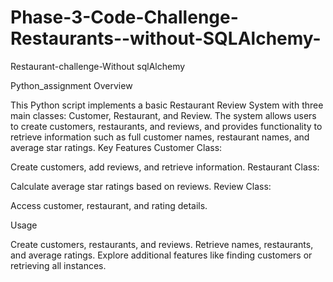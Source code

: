 # Phase-3-Code-Challenge-Restaurants--without-SQLAlchemy-

Restaurant-challenge-Without sqlAlchemy

Python_assignment
Overview

This Python script implements a basic Restaurant Review System with three main classes: Customer, Restaurant, and Review. The system allows users to create customers, restaurants, and reviews, and provides functionality to retrieve information such as full customer names, restaurant names, and average star ratings.
Key Features
Customer Class:

Create customers, add reviews, and retrieve information.
Restaurant Class:

Calculate average star ratings based on reviews.
Review Class:

Access customer, restaurant, and rating details.

Usage

Create customers, restaurants, and reviews. Retrieve names, restaurants, and average ratings. Explore additional features like finding customers or retrieving all instances.